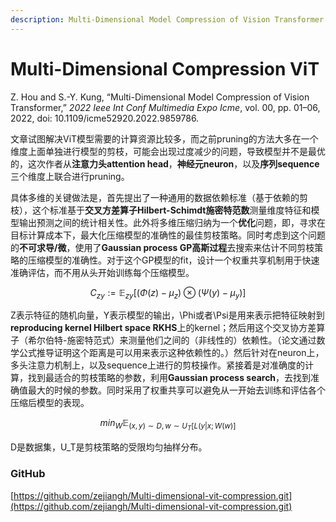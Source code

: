 ```yaml
---
description: Multi-Dimensional Model Compression of Vision Transformer
---
```


# Multi-Dimensional Compression ViT

Z. Hou and S.-Y. Kung, “Multi-Dimensional Model Compression of Vision Transformer,” _2022 Ieee Int Conf Multimedia Expo Icme_, vol. 00, pp. 01–06, 2022, doi: 10.1109/icme52920.2022.9859786.

文章试图解决ViT模型需要的计算资源比较多，而之前pruning的方法大多在一个维度上面单独进行模型的剪枝，可能会出现过度减少的问题，导致模型并不是最优的，这次作者从**注意力头attention head**，**神经元neuron**，以及**序列sequence**三个维度上联合进行pruning。

具体多维的关键做法是，首先提出了一种通用的数据依赖标准（基于依赖的剪枝），这个标准基于**交叉方差算子Hilbert-Schimdt施密特范数**测量维度特征和模型输出预测之间的统计相关性。此外将多维压缩归纳为一个**优化**问题，即，寻求在目标计算成本下，最大化压缩模型的准确性的最佳剪枝策略。同时考虑到这个问题的**不可求导/微**，使用了**Gaussian process GP高斯过程**去搜索来估计不同剪枝策略的压缩模型的准确性。对于这个GP模型的fit，设计一个权重共享机制用于快速准确评估，而不用从头开始训练每个压缩模型。

$$C_{zy}:=\mathbb{E}_{zy}[(\Phi(z)-\mu_z)\otimes(\Psi(y)-\mu_y)]$$

Z表示特征的随机向量，Y表示模型的输出，\Phi或者\Psi是用来表示把特征映射到**reproducing kernel Hilbert space RKHS**上的kernel；然后用这个交叉协方差算子（希尔伯特-施密特范式）来测量他们之间的（非线性的）依赖性。（论文通过数学公式推导证明这个距离是可以用来表示这种依赖性的。）然后针对在neuron上，多头注意力机制上，以及sequence上进行的剪枝操作。紧接着是对准确度的计算，找到最适合的剪枝策略的参数，利用**Gaussian process search**，去找到准确值最大的时候的参数。同时采用了权重共享可以避免从一开始去训练和评估各个压缩后模型的表现。

$$
{min}_{W}\mathbb{E}_{(x,y)\sim D, w\sim U_T[L(y|x;W(w)]}
$$

D是数据集，U\_T是剪枝策略的受限均匀抽样分布。

### GitHub

[https://github.com/zejiangh/Multi-dimensional-vit-compression.git](https://github.com/zejiangh/Multi-dimensional-vit-compression.git)
